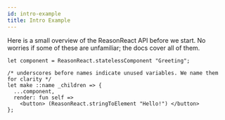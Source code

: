 ```yaml
---
id: intro-example
title: Intro Example
---
```


Here is a small overview of the ReasonReact API before we start. No worries if some of these are unfamiliar; the docs cover all of them.

```reason
let component = ReasonReact.statelessComponent "Greeting";

/* underscores before names indicate unused variables. We name them for clarity */
let make ::name _children => {
  ...component,
  render: fun self =>
    <button> (ReasonReact.stringToElement "Hello!") </button>
};
```
